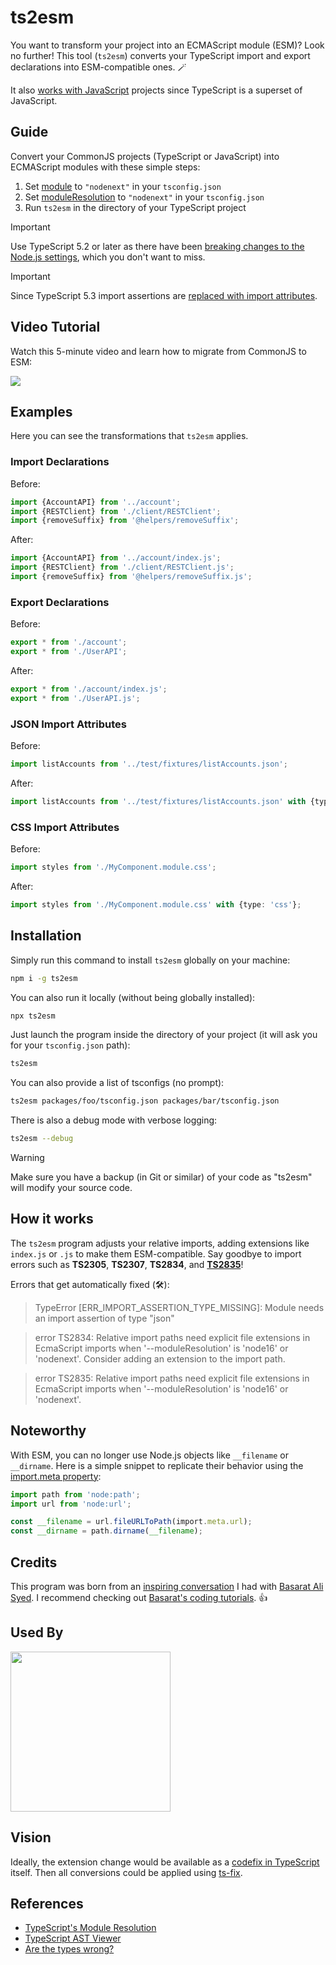 # ts2esm

You want to transform your project into an ECMAScript module (ESM)? Look no further! This tool (`ts2esm`) converts your TypeScript import and export declarations into ESM-compatible ones. 🪄

It also [works with JavaScript](https://github.com/bennycode/ts2esm/issues/20#issuecomment-1894702085) projects since TypeScript is a superset of JavaScript.

## Guide

Convert your CommonJS projects (TypeScript or JavaScript) into ECMAScript modules with these simple steps:

1. Set [module](https://www.typescriptlang.org/tsconfig#module) to `"nodenext"` in your `tsconfig.json`
2. Set [moduleResolution](https://www.typescriptlang.org/tsconfig#moduleResolution) to `"nodenext"` in your `tsconfig.json`
3. Run `ts2esm` in the directory of your TypeScript project

> [!IMPORTANT]  
> Use TypeScript 5.2 or later as there have been [breaking changes to the Node.js settings](https://devblogs.microsoft.com/typescript/announcing-typescript-5-2/#breaking-changes-and-correctness-fixes), which you don't want to miss.

> [!IMPORTANT]  
> Since TypeScript 5.3 import assertions are [replaced with import attributes](https://devblogs.microsoft.com/typescript/announcing-typescript-5-3-beta/#import-attributes).

## Video Tutorial

Watch this 5-minute video and learn how to migrate from CommonJS to ESM:

[<img src="https://i.ytimg.com/vi_webp/bgGQgSQSpI8/mqdefault.webp">](https://youtu.be/bgGQgSQSpI8)

## Examples

Here you can see the transformations that `ts2esm` applies.

### Import Declarations

Before:

```ts
import {AccountAPI} from '../account';
import {RESTClient} from './client/RESTClient';
import {removeSuffix} from '@helpers/removeSuffix';
```

After:

```ts
import {AccountAPI} from '../account/index.js';
import {RESTClient} from './client/RESTClient.js';
import {removeSuffix} from '@helpers/removeSuffix.js';
```

### Export Declarations

Before:

```ts
export * from './account';
export * from './UserAPI';
```

After:

```ts
export * from './account/index.js';
export * from './UserAPI.js';
```

### JSON Import Attributes

Before:

```ts
import listAccounts from '../test/fixtures/listAccounts.json';
```

After:

```ts
import listAccounts from '../test/fixtures/listAccounts.json' with {type: 'json'};
```

### CSS Import Attributes

Before:

```ts
import styles from './MyComponent.module.css';
```

After:

```ts
import styles from './MyComponent.module.css' with {type: 'css'};
```

## Installation

Simply run this command to install `ts2esm` globally on your machine:

```bash
npm i -g ts2esm
```

You can also run it locally (without being globally installed):

```bash
npx ts2esm
```

Just launch the program inside the directory of your project (it will ask you for your `tsconfig.json` path):

```bash
ts2esm
```

You can also provide a list of tsconfigs (no prompt):

```bash
ts2esm packages/foo/tsconfig.json packages/bar/tsconfig.json
```

There is also a debug mode with verbose logging:

```bash
ts2esm --debug
```

> [!WARNING]  
> Make sure you have a backup (in Git or similar) of your code as "ts2esm" will modify your source code.

## How it works

The `ts2esm` program adjusts your relative imports, adding extensions like `index.js` or `.js` to make them ESM-compatible. Say goodbye to import errors such as **TS2305**, **TS2307**, **TS2834**, and [**TS2835**](https://typescript.tv/errors/#ts2835)!

Errors that get automatically fixed (🛠️):

> TypeError [ERR_IMPORT_ASSERTION_TYPE_MISSING]: Module needs an import assertion of type "json"

> error TS2834: Relative import paths need explicit file extensions in EcmaScript imports when '--moduleResolution' is 'node16' or 'nodenext'. Consider adding an extension to the import path.

> error TS2835: Relative import paths need explicit file extensions in EcmaScript imports when '--moduleResolution' is 'node16' or 'nodenext'.

## Noteworthy

With ESM, you can no longer use Node.js objects like `__filename` or `__dirname`. Here is a simple snippet to replicate their behavior using the [import.meta property](https://developer.mozilla.org/en-US/docs/Web/JavaScript/Reference/Operators/import.meta):

```ts
import path from 'node:path';
import url from 'node:url';

const __filename = url.fileURLToPath(import.meta.url);
const __dirname = path.dirname(__filename);
```

## Credits

This program was born from an [inspiring conversation](https://twitter.com/bennycode/status/1693362836695585084) I had with [Basarat Ali Syed](https://twitter.com/basarat). I recommend checking out [Basarat's coding tutorials](https://www.youtube.com/@basarat). 👍

## Used By

[<img src="https://ohif.org/static/c99ccbad57599dbf9f3490519c9b444f/63739/ohif-logo-dark.png" width="256"/>](https://ohif.org/)

## Vision

Ideally, the extension change would be available as a [codefix in TypeScript](https://github.com/microsoft/TypeScript/tree/v5.3.3/src/services/codefixes) itself. Then all conversions could be applied using [ts-fix](https://github.com/microsoft/ts-fix).

## References

- [TypeScript's Module Resolution](https://www.typescriptlang.org/docs/handbook/modules/theory.html#module-resolution-is-host-defined)
- [TypeScript AST Viewer](https://ts-ast-viewer.com/)
- [Are the types wrong?](https://github.com/arethetypeswrong/arethetypeswrong.github.io)
